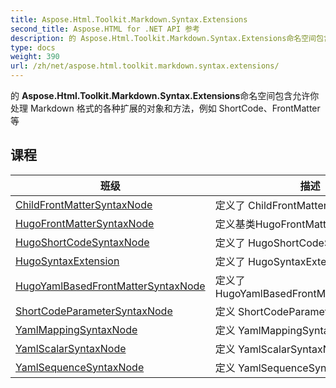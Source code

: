 ```yaml
---
title: Aspose.Html.Toolkit.Markdown.Syntax.Extensions
second_title: Aspose.HTML for .NET API 参考
description: 的 Aspose.Html.Toolkit.Markdown.Syntax.Extensions命名空间包含允许你处理 Markdown 格式的各种扩展的对象和方法例如 ShortCodeFrontMatter 等
type: docs
weight: 390
url: /zh/net/aspose.html.toolkit.markdown.syntax.extensions/
---
```

的 **Aspose.Html.Toolkit.Markdown.Syntax.Extensions**命名空间包含允许你处理 Markdown 格式的各种扩展的对象和方法，例如 ShortCode、FrontMatter 等

## 课程

| 班级 | 描述 |
| --- | --- |
| [ChildFrontMatterSyntaxNode](./childfrontmattersyntaxnode/) | 定义了 ChildFrontMatterSyntaxNode |
| [HugoFrontMatterSyntaxNode](./hugofrontmattersyntaxnode/) | 定义基类HugoFrontMatterSyntaxNode |
| [HugoShortCodeSyntaxNode](./hugoshortcodesyntaxnode/) | 定义了 HugoShortCodeSyntaxNode |
| [HugoSyntaxExtension](./hugosyntaxextension/) | 定义了 HugoSyntaxExtension. |
| [HugoYamlBasedFrontMatterSyntaxNode](./hugoyamlbasedfrontmattersyntaxnode/) | 定义了 HugoYamlBasedFrontMatterSyntaxNode |
| [ShortCodeParameterSyntaxNode](./shortcodeparametersyntaxnode/) | 定义 ShortCodeParameterSyntax. |
| [YamlMappingSyntaxNode](./yamlmappingsyntaxnode/) | 定义 YamlMappingSyntaxNode |
| [YamlScalarSyntaxNode](./yamlscalarsyntaxnode/) | 定义 YamlScalarSyntaxNode |
| [YamlSequenceSyntaxNode](./yamlsequencesyntaxnode/) | 定义 YamlSequenceSyntaxNode |


